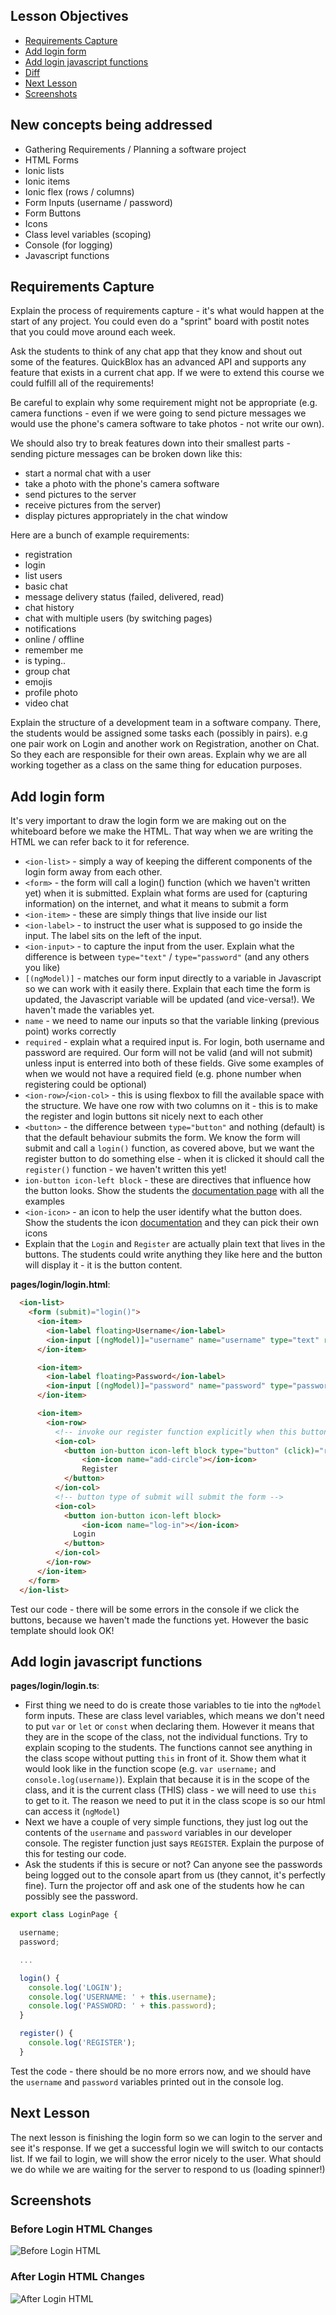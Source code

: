 ## Lesson Objectives

* [Requirements Capture](#requirements-capture)
* [Add login form](#add-login-form)
* [Add login javascript functions](#add-login-javascript-functions)
* [Diff](https://github.com/lathonez/powwow/compare/lesson-one...lesson-two)
* [Next Lesson](next-lesson)
* [Screenshots](screenshots)

## New concepts being addressed

* Gathering Requirements / Planning a software project
* HTML Forms
* Ionic lists
* Ionic items
* Ionic flex (rows / columns)
* Form Inputs (username / password)
* Form Buttons
* Icons
* Class level variables (scoping)
* Console (for logging)
* Javascript functions

## Requirements Capture

Explain the process of requirements capture - it's what would happen at the start of any project. You could even do a "sprint" board with postit notes that you could move around each week.

Ask the students to think of any chat app that they know and shout out some of the features. QuickBlox has an advanced API and supports any feature that exists in a current chat app. If we were to extend this course we could fulfill all of the requirements!

Be careful to explain why some requirement might not be appropriate (e.g. camera functions - even if we were going to send picture messages we would use the phone's camera software to take photos - not write our own).

We should also try to break features down into their smallest parts - sending picture messages can be broken down like this:
* start a normal chat with a user
* take a photo with the phone's camera software
* send pictures to the server
* receive pictures from the server)
* display pictures appropriately in the chat window

Here are a bunch of example requirements:
* registration
* login
* list users
* basic chat
* message delivery status (failed, delivered, read)
* chat history
* chat with multiple users (by switching pages)
* notifications
* online / offline
* remember me
* is typing..
* group chat
* emojis
* profile photo
* video chat

Explain the structure of a development team in a software company. There, the students would be assigned some tasks each (possibly in pairs). e.g one pair work on Login and another work on Registration, another on Chat. So they each are responsible for their own areas. Explain why we are all working together as a class on the same thing for education purposes.

## Add login form

It's very important to draw the login form we are making out on the whiteboard before we make the HTML. That way when we are writing the HTML we can refer back to it for reference.

* `<ion-list>` -  simply a way of keeping the different components of the login form away from each other.
* `<form>` - the form will call a login() function (which we haven't written yet) when it is submitted. Explain what forms are used for (capturing information) on the internet, and what it means to submit a form
* `<ion-item>` - these are simply things that live inside our list
* `<ion-label>` - to instruct the user what is supposed to go inside the input. The label sits on the left of the input.
* `<ion-input>` - to capture the input from the user. Explain what the difference is between `type="text"` / `type="password"` (and any others you like)
* `[(ngModel)]` - matches our form input directly to a variable in Javascript so we can work with it easily there. Explain that each time the form is updated, the Javascript variable will be updated (and vice-versa!). We haven't made the variables yet.
* `name` - we need to name our inputs so that the variable linking (previous point) works correctly
* `required` - explain what a required input is. For login, both username and password are required. Our form will not be valid (and will not submit) unless input is enterred into both of these fields. Give some examples of when we would not have a required field (e.g. phone number when registering could be optional)
* `<ion-row>`/`<ion-col>` - this is using flexbox to fill the available space with the structure. We have one row with two columns on it - this is to make the register and login buttons sit nicely next to each other
* `<button>` - the difference between `type="button"` and nothing (default) is that the default behaviour submits the form. We know the form will submit and call a `login()` function, as covered above, but we want the register button to do something else - when it is clicked it should call the `register()` function - we haven't written this yet!
* `ion-button icon-left block` - these are directives that influence how the button looks. Show the students the [documentation page](https://ionicframework.com/docs/v2/components/#buttons) with all the examples
* `<ion-icon>` - an icon to help the user identify what the button does. Show the students the icon [documentation](http://ionicons.com/cheatsheet.html) and they can pick their own icons
* Explain that the `Login` and `Register` are actually plain text that lives in the buttons. The students could write anything they like here and the button will display it - it is the button content.

**pages/login/login.html**:

```html
  <ion-list>
    <form (submit)="login()">
      <ion-item>
        <ion-label floating>Username</ion-label>
        <ion-input [(ngModel)]="username" name="username" type="text" required></ion-input>
      </ion-item>

      <ion-item>
        <ion-label floating>Password</ion-label>
        <ion-input [(ngModel)]="password" name="password" type="password" required></ion-input>
      </ion-item>

      <ion-item>
        <ion-row>
          <!-- invoke our register function explicitly when this button is clicked -->
          <ion-col>
          	<button ion-button icon-left block type="button" (click)="register()">
          		<ion-icon name="add-circle"></ion-icon>
          		Register
          	</button>
          </ion-col>
          <!-- button type of submit will submit the form -->
          <ion-col>
          	<button ion-button icon-left block>
          		<ion-icon name="log-in"></ion-icon>
              Login
            </button>
          </ion-col>
        </ion-row>
      </ion-item>
    </form>
  </ion-list>
```

Test our code - there will be some errors in the console if we click the buttons, because we haven't made the functions yet. However the basic template should look OK!

## Add login javascript functions

**pages/login/login.ts**:

* First thing we need to do is create those variables to tie into the `ngModel` form inputs. These are class level variables, which means we don't need to put `var` or `let` or `const` when declaring them. However it means that they are in the scope of the class, not the individual functions. Try to explain scoping to the students. The functions cannot see anything in the class scope without putting `this` in front of it. Show them what it would look like in the function scope (e.g. `var username;` and `console.log(username)`). Explain that because it is in the scope of the class, and it is the current class (THIS) class - we will need to use `this` to get to it. The reason we need to put it in the class scope is so our html can access it (`ngModel`)
* Next we have a couple of very simple functions, they just log out the contents of the `username` and `password` variables in our developer console. The register function just says `REGISTER`. Explain the purpose of this for testing our code.
* Ask the students if this is secure or not? Can anyone see the passwords being logged out to the console apart from us (they cannot, it's perfectly fine). Turn the projector off and ask one of the students how he can possibly see the password.

```javascript
export class LoginPage {

  username;
  password;

  ...

  login() {
    console.log('LOGIN');
    console.log('USERNAME: ' + this.username);
    console.log('PASSWORD: ' + this.password);
  }

  register() {
    console.log('REGISTER');
  }
```

Test the code - there should be no more errors now, and we should have the `username` and `password` variables printed out in the console log.

## Next Lesson

The next lesson is finishing the login form so we can login to the server and see it's response. If we get a successful login we will switch to our contacts list. If we fail to login, we will show the error nicely to the user. What should we do while we are waiting for the server to respond to us (loading spinner!)


## Screenshots

### Before Login HTML Changes

![Before Login HTML](https://github.com/lathonez/powwow/blob/lesson-one/lessons/screens/1-login-before.png "Before Login HTML")

### After Login HTML Changes

![After Login HTML](https://github.com/lathonez/powwow/blob/lesson-one/lessons/screens/1-login-after.png "After Login HTML")
